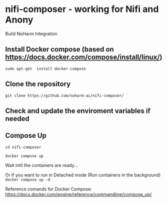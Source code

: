 # nifi-composer - working for Nifi and Anony
Build NoHarm Integration

## Install Docker compose (based on https://docs.docker.com/compose/install/linux/)
``` sudo apt-get  install docker-compose ```

## Clone the repository
``` git clone https://github.com/noharm-ai/nifi-composer/ ```

## Check and update the enviroment variables if needed

## Compose Up

``` cd nifi-composer ```

``` docker compose up ```

Wait intil the containers are ready...

Or if you want to run in Detached mode (Run containers in the background)
``` docker compose up -d ```


Reference comands for Docker Compose: https://docs.docker.com/engine/reference/commandline/compose_up/
